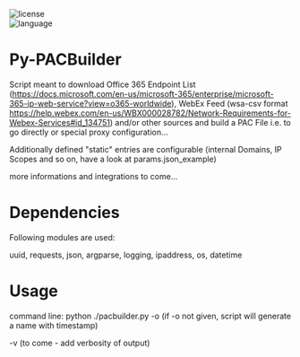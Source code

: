 ![license](https://img.shields.io/github/license/leinadred/PY-PACBuilder)	
![language](https://img.shields.io/github/languages/top/leinadred/PY-PACBuilder)

# Py-PACBuilder

Script meant to download Office 365 Endpoint List (https://docs.microsoft.com/en-us/microsoft-365/enterprise/microsoft-365-ip-web-service?view=o365-worldwide), WebEx Feed (wsa-csv format https://help.webex.com/en-us/WBX000028782/Network-Requirements-for-Webex-Services#id_134751) and/or other sources and build a PAC File i.e. to go directly or special proxy configuration...

Additionally defined "static" entries are configurable (internal Domains, IP Scopes and so on, have a look at params.json_example)


more informations and integrations to come... 

# Dependencies
Following modules are used:

uuid,
requests,
json,
argparse,
logging,
ipaddress,
os,
datetime

# Usage
command line:
python ./pacbuilder.py -o <destinationfilename>
(if -o not given, script will generate a name with timestamp)

-v (to come - add verbosity of output)


